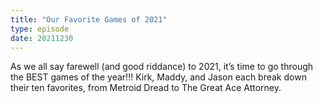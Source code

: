 ```yaml
---
title: "Our Favorite Games of 2021"
type: episode
date: 20211230
---
```

As we all say farewell (and good riddance) to 2021, it’s time to go through the BEST games of the year!!! Kirk, Maddy, and Jason each break down their ten favorites, from Metroid Dread to The Great Ace Attorney.